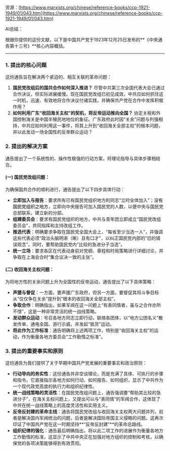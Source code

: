 资源：[https://www.marxists.org/chinese/reference-books/ccp-1921-1949/01/043.htm](https://www.marxists.org/chinese/reference-books/ccp-1921-1949/01/043.htm)



AI总结：

<font style="color:rgb(27, 28, 29);">根据你提供的这份文献，以下是中国共产党于1923年12月25日发布的**《中央通告第十三号》**核心内容概括。</font>

---

### <font style="color:rgb(27, 28, 29);">1. 提出的核心问题</font>
<font style="color:rgb(27, 28, 29);">这份通告旨在解决两个紧迫的、相互关联的革命问题：</font>

1. **<font style="color:rgb(27, 28, 29);">国民党改组后的国共合作如何深入推进？</font>**<font style="color:rgb(27, 28, 29);"> 尽管中共第三次全国代表大会已通过合作决议，但实际进展缓慢。现在国民党改组已初见成效，中共应如何抓住这一时机，迅速、有效地将合作决议付诸实践，并确保共产党在合作中发挥积极作用？</font>
2. **<font style="color:rgb(27, 28, 29);">如何利用广东“收回海关主权”的契机，将反帝运动推向全国？</font>**<font style="color:rgb(27, 28, 29);"> 协定关税和外国控制海关是中国半殖民地地位的象征。广东政府此时因“关余”问题与列强相持，中共应如何利用这一事件，将其上升到“收回海关全部主权”的根本问题，并以此发动一场全国性的反帝群众运动？</font>

### <font style="color:rgb(27, 28, 29);">2. 提出的解决方案</font>
<font style="color:rgb(27, 28, 29);">通告提出了一个系统性的、操作性极强的行动方案，将理论指导与具体步骤相结合。</font>

#### <font style="color:rgb(27, 28, 29);">(一) 国民党改组问题：</font>
<font style="color:rgb(27, 28, 29);">为确保国共合作的顺利进行，通告提出了以下四步具体行动：</font>

+ **<font style="color:rgb(27, 28, 29);">立即加入与报告</font>**<font style="color:rgb(27, 28, 29);">：要求所有已有国民党组织地方的同志“立时全体加入”；</font><font style="color:rgb(0, 0, 0);">没有国民党组织之地方</font><font style="color:rgb(27, 28, 29);">，立即向中央报告可加入国民党的人数，以便中央与国民党总部联系，建立新的分部。</font>
+ **<font style="color:rgb(27, 28, 29);">组建委员会</font>**<font style="color:rgb(27, 28, 29);">：要求有国民党组织的地方，中共与青年团立即成立“国民党改组委员会”，共同指挥和主持改组工作。</font>
+ **<font style="color:rgb(27, 28, 29);">推选代表</font>**<font style="color:rgb(27, 28, 29);">：明确要求争取在国民党全国大会上，“每省至少当选一人”，并强调这些代表必须“政治头脑明淅（晰）且有口才”，以纠正国民党内部的“旧的错误观念”。同时，要帮助国民党内“比较的急进分子当选”。</font>
+ **<font style="color:rgb(27, 28, 29);">统一立场</font>**<font style="color:rgb(27, 28, 29);">：要求各区在代表动身前对党纲、章程和时局策略进行详细讨论，并争取在上海会合时“集合议决一致的主张”。</font>

#### <font style="color:rgb(27, 28, 29);">(二) 收回海关主权问题：</font>
<font style="color:rgb(27, 28, 29);">为将地方性的关余问题上升为全国性的反帝运动，通告提出了以下具体策略：</font>

+ **<font style="color:rgb(27, 28, 29);">声援与督促</font>**<font style="color:rgb(27, 28, 29);">：一方面，要声援广东政府，但另一方面，要督促其将斗争目标从“仅仅争在关余”提升到“根本的收回海关全部主权”。</font>
+ **<font style="color:rgb(27, 28, 29);">争取合作</font>**<font style="color:rgb(27, 28, 29);">：明确指出，如果军阀在这一问题上“有表同情者，虽与之合作亦所不惜”，这是一种非常灵活的统一战线策略。</font>
+ **<font style="color:rgb(27, 28, 29);">发动群众运动</font>**<font style="color:rgb(27, 28, 29);">：号召各地方同志立即行动，联络各团体，以“地方公团名义”散发传单、通电全国、游行示威，并发起“抵货”运动。</font>
+ **<font style="color:rgb(27, 28, 29);">将此作为工作标准</font>**<font style="color:rgb(27, 28, 29);">：通告明确将上述两项工作，特别是“收回海关主权”的运动，作为衡量各地方委员会“工作勤惰之标准”。</font>

### <font style="color:rgb(27, 28, 29);">3. 提出的重要事实和原则</font>
<font style="color:rgb(27, 28, 29);">这份通告为我们提供了关于早期中国共产党发展的重要事实和政治原则：</font>

+ **<font style="color:rgb(27, 28, 29);">行动导向的务实性</font>**<font style="color:rgb(27, 28, 29);">：这份通告并非空谈理论，而是充满了具体、可执行的步骤和指令。它直接指示各地方如何行动、如何报告、如何组织，显示了中共作为一个现代政党高度的执行力和组织纪律性。</font>
+ **<font style="color:rgb(27, 28, 29);">统一战线策略的灵活性</font>**<font style="color:rgb(27, 28, 29);">：在国民党改组问题上，通告强调要“帮助其比较的急进分子”，在海关主权问题上，又提出可以与“表同情”的军阀合作，这体现了中共在统一战线策略上的高度灵活性和实用主义。</font>
+ **<font style="color:rgb(27, 28, 29);">反帝反封建的革命主线</font>**<font style="color:rgb(27, 28, 29);">：通告将国民党改组与收回海关主权两大问题并列，前者是解决国内军阀统治的问题，后者是解决国际帝国主义侵略的问题。这再次印证了中国共产党在这一时期坚持**“反帝反封建”**的革命总路线。</font>
+ **<font style="color:rgb(27, 28, 29);">组织纪律的强化</font>**<font style="color:rgb(27, 28, 29);">：通告最后明确指出，将以此二项工作的进展作为衡量各地方工作勤惰的标准，这显示了中共中央正在加强对地方组织的控制和考核，以确保党的各项决策能够得到有效贯彻。</font>

